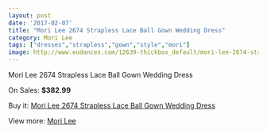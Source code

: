 ```yaml
---
layout: post
date: '2017-02-07'
title: "Mori Lee 2674 Strapless Lace Ball Gown Wedding Dress"
category: Mori Lee
tags: ["dresses","strapless","gown","style","mori"]
image: http://www.eudances.com/12639-thickbox_default/mori-lee-2674-strapless-lace-ball-gown-wedding-dress.jpg
---
```

Mori Lee 2674 Strapless Lace Ball Gown Wedding Dress

On Sales: **$382.99**
<a href="https://www.eudances.com/en/mori-lee/3888-mori-lee-2674-strapless-lace-ball-gown-wedding-dress.html"><amp-img layout="responsive" width="600" height="600" src="//www.eudances.com/12639-thickbox_default/mori-lee-2674-strapless-lace-ball-gown-wedding-dress.jpg" alt="Mori Lee 2674 Strapless Lace Ball Gown Wedding Dress 0" /></a>
<a href="https://www.eudances.com/en/mori-lee/3888-mori-lee-2674-strapless-lace-ball-gown-wedding-dress.html"><amp-img layout="responsive" width="600" height="600" src="//www.eudances.com/12640-thickbox_default/mori-lee-2674-strapless-lace-ball-gown-wedding-dress.jpg" alt="Mori Lee 2674 Strapless Lace Ball Gown Wedding Dress 1" /></a>
<a href="https://www.eudances.com/en/mori-lee/3888-mori-lee-2674-strapless-lace-ball-gown-wedding-dress.html"><amp-img layout="responsive" width="600" height="600" src="//www.eudances.com/12641-thickbox_default/mori-lee-2674-strapless-lace-ball-gown-wedding-dress.jpg" alt="Mori Lee 2674 Strapless Lace Ball Gown Wedding Dress 2" /></a>
<a href="https://www.eudances.com/en/mori-lee/3888-mori-lee-2674-strapless-lace-ball-gown-wedding-dress.html"><amp-img layout="responsive" width="600" height="600" src="//www.eudances.com/12642-thickbox_default/mori-lee-2674-strapless-lace-ball-gown-wedding-dress.jpg" alt="Mori Lee 2674 Strapless Lace Ball Gown Wedding Dress 3" /></a>
<a href="https://www.eudances.com/en/mori-lee/3888-mori-lee-2674-strapless-lace-ball-gown-wedding-dress.html"><amp-img layout="responsive" width="600" height="600" src="//www.eudances.com/12643-thickbox_default/mori-lee-2674-strapless-lace-ball-gown-wedding-dress.jpg" alt="Mori Lee 2674 Strapless Lace Ball Gown Wedding Dress 4" /></a>
<a href="https://www.eudances.com/en/mori-lee/3888-mori-lee-2674-strapless-lace-ball-gown-wedding-dress.html"><amp-img layout="responsive" width="600" height="600" src="//www.eudances.com/12644-thickbox_default/mori-lee-2674-strapless-lace-ball-gown-wedding-dress.jpg" alt="Mori Lee 2674 Strapless Lace Ball Gown Wedding Dress 5" /></a>
<a href="https://www.eudances.com/en/mori-lee/3888-mori-lee-2674-strapless-lace-ball-gown-wedding-dress.html"><amp-img layout="responsive" width="600" height="600" src="//www.eudances.com/12645-thickbox_default/mori-lee-2674-strapless-lace-ball-gown-wedding-dress.jpg" alt="Mori Lee 2674 Strapless Lace Ball Gown Wedding Dress 6" /></a>

Buy it: [Mori Lee 2674 Strapless Lace Ball Gown Wedding Dress](https://www.eudances.com/en/mori-lee/3888-mori-lee-2674-strapless-lace-ball-gown-wedding-dress.html "Mori Lee 2674 Strapless Lace Ball Gown Wedding Dress")

View more: [Mori Lee](https://www.eudances.com/en/9-mori-lee "Mori Lee")